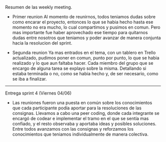 Resumen de las weekly meeting.

- Primer reunion 
Al momento de reunirnos, todos teniamos dudas sobre como encarar el proyecto, entonces lo que se habia hecho hasta ese momento no era mucho, lo cual compartimos y pusimos en comun.
Pero mas importante fue haber aprovechado ese tiempo para quitarnos dudas entre nosotros que teniamos y poder avanzar de manera conjunta hacia la resolucion del sprint.

- Segunda reunion
Ya mas entrados en el tema, con un tablero en Trello actualizado, pudimos poner en comun, punto por punto, lo que se habia realizado y lo que aun faltaba hacer. 
Cada miembro del grupo que se encargo de alguna tarea se explayo sobre la misma. Detallando si estaba terminada o no, como se habia hecho y, de ser necesario, como se iba a finalizar.

------------------------------------
Entrega sprint 4 (Viernes 04/06)

- Las reuniones fueron una puesta en común sobre los conocimientos que cada participante podía aportar para la resoluciones de las consignas. Llevamos a cabo una peer coding, donde cada integrante se encargó de codear e implementar el tramo en el que se sentía mas confiado, y el resto observaba y aportaba ideas y posibles soluciones. Entre todos avanzamos con las consignas y reforzamos los conocimientos que teniamos individualmente de manera colectiva.

